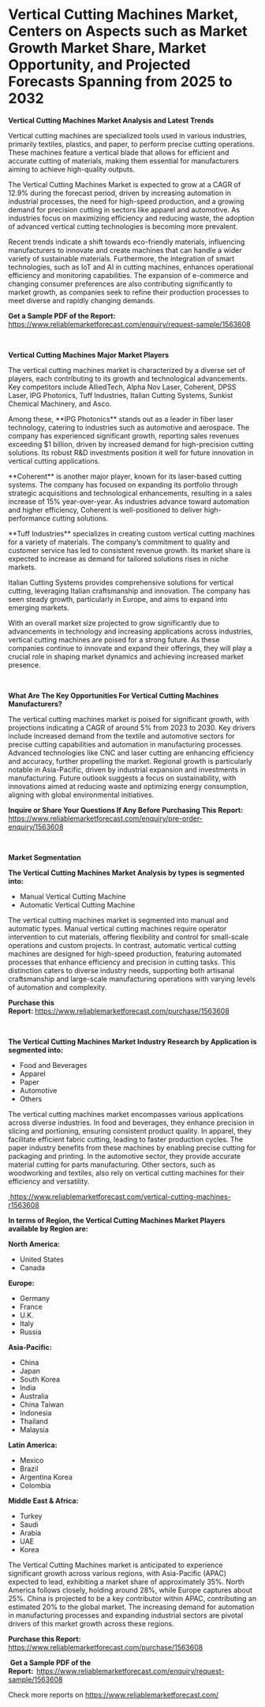 <p><h1>Vertical Cutting Machines Market, Centers on Aspects such as Market Growth Market Share, Market Opportunity, and Projected Forecasts Spanning from 2025 to 2032</h1></p><p><strong>Vertical Cutting Machines Market Analysis and Latest Trends</strong></p>
<p><p>Vertical cutting machines are specialized tools used in various industries, primarily textiles, plastics, and paper, to perform precise cutting operations. These machines feature a vertical blade that allows for efficient and accurate cutting of materials, making them essential for manufacturers aiming to achieve high-quality outputs. </p><p>The Vertical Cutting Machines Market is expected to grow at a CAGR of 12.9% during the forecast period, driven by increasing automation in industrial processes, the need for high-speed production, and a growing demand for precision cutting in sectors like apparel and automotive. As industries focus on maximizing efficiency and reducing waste, the adoption of advanced vertical cutting technologies is becoming more prevalent. </p><p>Recent trends indicate a shift towards eco-friendly materials, influencing manufacturers to innovate and create machines that can handle a wider variety of sustainable materials. Furthermore, the integration of smart technologies, such as IoT and AI in cutting machines, enhances operational efficiency and monitoring capabilities. The expansion of e-commerce and changing consumer preferences are also contributing significantly to market growth, as companies seek to refine their production processes to meet diverse and rapidly changing demands.</p></p>
<p><strong>Get a Sample PDF of the Report:&nbsp;</strong> <a href="https://www.reliablemarketforecast.com/enquiry/request-sample/1563608?utm_campaign=2606&utm_medium=2&utm_source=Github&utm_content=ia&utm_term=28022025&utm_id=vertical-cutting-machines">https://www.reliablemarketforecast.com/enquiry/request-sample/1563608</a></p>
<p>&nbsp;</p>
<p><strong>Vertical Cutting Machines Major Market Players</strong></p>
<p><p>The vertical cutting machines market is characterized by a diverse set of players, each contributing to its growth and technological advancements. Key competitors include AlliedTech, Alpha Nov Laser, Coherent, DPSS Laser, IPG Photonics, Tuff Industries, Italian Cutting Systems, Sunkist Chemical Machinery, and Asco.</p><p>Among these, **IPG Photonics** stands out as a leader in fiber laser technology, catering to industries such as automotive and aerospace. The company has experienced significant growth, reporting sales revenues exceeding $1 billion, driven by increased demand for high-precision cutting solutions. Its robust R&D investments position it well for future innovation in vertical cutting applications.</p><p>**Coherent** is another major player, known for its laser-based cutting systems. The company has focused on expanding its portfolio through strategic acquisitions and technological enhancements, resulting in a sales increase of 15% year-over-year. As industries advance toward automation and higher efficiency, Coherent is well-positioned to deliver high-performance cutting solutions.</p><p>**Tuff Industries** specializes in creating custom vertical cutting machines for a variety of materials. The company’s commitment to quality and customer service has led to consistent revenue growth. Its market share is expected to increase as demand for tailored solutions rises in niche markets.</p><p>Italian Cutting Systems provides comprehensive solutions for vertical cutting, leveraging Italian craftsmanship and innovation. The company has seen steady growth, particularly in Europe, and aims to expand into emerging markets.</p><p>With an overall market size projected to grow significantly due to advancements in technology and increasing applications across industries, vertical cutting machines are poised for a strong future. As these companies continue to innovate and expand their offerings, they will play a crucial role in shaping market dynamics and achieving increased market presence.</p></p>
<p>&nbsp;</p>
<p><strong>What Are The Key Opportunities For Vertical Cutting Machines Manufacturers?</strong></p>
<p><p>The vertical cutting machines market is poised for significant growth, with projections indicating a CAGR of around 5% from 2023 to 2030. Key drivers include increased demand from the textile and automotive sectors for precise cutting capabilities and automation in manufacturing processes. Advanced technologies like CNC and laser cutting are enhancing efficiency and accuracy, further propelling the market. Regional growth is particularly notable in Asia-Pacific, driven by industrial expansion and investments in manufacturing. Future outlook suggests a focus on sustainability, with innovations aimed at reducing waste and optimizing energy consumption, aligning with global environmental initiatives.</p></p>
<p><strong>Inquire or Share Your Questions If Any Before Purchasing This Report:</strong> <a href="https://www.reliablemarketforecast.com/enquiry/pre-order-enquiry/1563608?utm_campaign=2606&utm_medium=2&utm_source=Github&utm_content=ia&utm_term=28022025&utm_id=vertical-cutting-machines">https://www.reliablemarketforecast.com/enquiry/pre-order-enquiry/1563608</a></p>
<p>&nbsp;</p>
<p><strong>Market Segmentation</strong></p>
<p><strong>The Vertical Cutting Machines Market Analysis by types is segmented into:</strong></p>
<p><ul><li>Manual Vertical Cutting Machine</li><li>Automatic Vertical Cutting Machine</li></ul></p>
<p><p>The vertical cutting machines market is segmented into manual and automatic types. Manual vertical cutting machines require operator intervention to cut materials, offering flexibility and control for small-scale operations and custom projects. In contrast, automatic vertical cutting machines are designed for high-speed production, featuring automated processes that enhance efficiency and precision in cutting tasks. This distinction caters to diverse industry needs, supporting both artisanal craftsmanship and large-scale manufacturing operations with varying levels of automation and complexity.</p></p>
<p><strong>Purchase this Report:&nbsp;</strong><a href="https://www.reliablemarketforecast.com/purchase/1563608?utm_campaign=2606&utm_medium=2&utm_source=Github&utm_content=ia&utm_term=28022025&utm_id=vertical-cutting-machines">https://www.reliablemarketforecast.com/purchase/1563608</a></p>
<p>&nbsp;</p>
<p><strong>The Vertical Cutting Machines Market Industry Research by Application is segmented into:</strong></p>
<p><ul><li>Food and Beverages</li><li>Apparel</li><li>Paper</li><li>Automotive</li><li>Others</li></ul></p>
<p><p>The vertical cutting machines market encompasses various applications across diverse industries. In food and beverages, they enhance precision in slicing and portioning, ensuring consistent product quality. In apparel, they facilitate efficient fabric cutting, leading to faster production cycles. The paper industry benefits from these machines by enabling precise cutting for packaging and printing. In the automotive sector, they provide accurate material cutting for parts manufacturing. Other sectors, such as woodworking and textiles, also rely on vertical cutting machines for their efficiency and versatility.</p></p>
<p><a href="https://www.reliablemarketforecast.com/vertical-cutting-machines-r1563608?utm_campaign=2606&utm_medium=2&utm_source=Github&utm_content=ia&utm_term=28022025&utm_id=vertical-cutting-machines">&nbsp;https://www.reliablemarketforecast.com/vertical-cutting-machines-r1563608</a></p>
<p><strong>In terms of Region, the Vertical Cutting Machines Market Players available by Region are:</strong></p>
<p>
    <p> <strong> North America: </strong>
        <ul>
            <li>United States</li>
            <li>Canada</li>
        </ul>
        </p> 
    <p> <strong> Europe: </strong>
        <ul>
            <li>Germany</li>
            <li>France</li>
            <li>U.K.</li>
            <li>Italy</li>
            <li>Russia</li>
        </ul>
        </p> 
    <p> <strong> Asia-Pacific: </strong>
        <ul>
            <li>China</li>
            <li>Japan</li>
            <li>South Korea</li>
            <li>India</li>
            <li>Australia</li>
            <li>China Taiwan</li>
            <li>Indonesia</li>
            <li>Thailand</li>
            <li>Malaysia</li>
        </ul>
        </p> 
    <p> <strong> Latin America: </strong>
        <ul>
            <li>Mexico</li>
            <li>Brazil</li>
            <li>Argentina Korea</li>
            <li>Colombia</li>
        </ul>
        </p> 
    <p> <strong> Middle East & Africa: </strong>
        <ul>
            <li>Turkey</li>
            <li>Saudi</li>
            <li>Arabia</li>
            <li>UAE</li>
            <li>Korea</li>
        </ul>
    </p>
    </p>
<p><p>The Vertical Cutting Machines market is anticipated to experience significant growth across various regions, with Asia-Pacific (APAC) expected to lead, exhibiting a market share of approximately 35%. North America follows closely, holding around 28%, while Europe captures about 25%. China is projected to be a key contributor within APAC, contributing an estimated 20% to the global market. The increasing demand for automation in manufacturing processes and expanding industrial sectors are pivotal drivers of this market growth across these regions.</p></p>
<p><strong>Purchase this Report: </strong><a href="https://www.reliablemarketforecast.com/purchase/1563608?utm_campaign=2606&utm_medium=2&utm_source=Github&utm_content=ia&utm_term=28022025&utm_id=vertical-cutting-machines">https://www.reliablemarketforecast.com/purchase/1563608</a></p>
<p>&nbsp;<strong>Get a Sample PDF of the Report:&nbsp;&nbsp;</strong><a href="https://www.reliablemarketforecast.com/enquiry/request-sample/1563608?utm_campaign=2606&utm_medium=2&utm_source=Github&utm_content=ia&utm_term=28022025&utm_id=vertical-cutting-machines">https://www.reliablemarketforecast.com/enquiry/request-sample/1563608</a></p>
<p><strong></strong></p>
<p>Check more reports on <a href="https://www.reliablemarketforecast.com/?utm_campaign=2606&utm_medium=2&utm_source=Github&utm_content=ia&utm_term=28022025&utm_id=vertical-cutting-machines">https://www.reliablemarketforecast.com/</a></p>